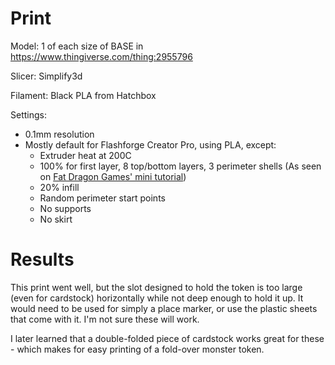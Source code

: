 # Print

Model: 1 of each size of BASE in https://www.thingiverse.com/thing:2955796

Slicer: Simplify3d

Filament: Black PLA from Hatchbox

Settings:
- 0.1mm resolution
- Mostly default for Flashforge Creator Pro, using PLA, except:
    - Extruder heat at 200C
    - 100% for first layer, 8 top/bottom layers, 3 perimeter shells (As seen on [Fat Dragon Games' mini tutorial](https://www.youtube.com/watch?time_continue=716&v=AqEWl51s9Rw&feature=emb_logo))
    - 20% infill
    - Random perimeter start points
    - No supports
    - No skirt

# Results

This print went well, but the slot designed to hold the token is too large (even for cardstock) horizontally while not deep enough to hold it up. It would need to be used for simply a place marker, or use the plastic sheets that come with it. I'm not sure these will work.

I later learned that a double-folded piece of cardstock works great for these - which makes for easy printing of a fold-over monster token.
